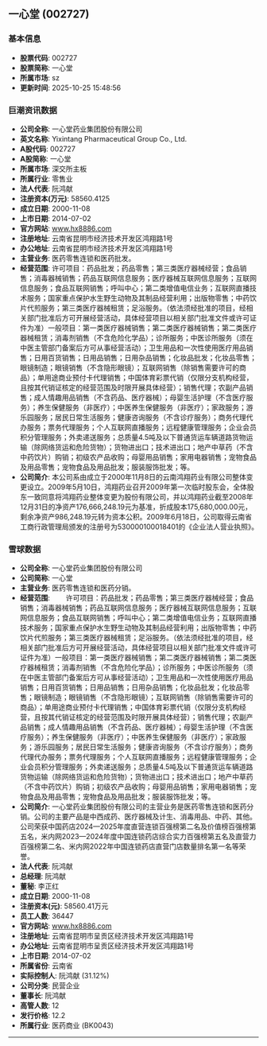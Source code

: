 ## 一心堂 (002727)

### 基本信息

- **股票代码**: 002727
- **股票简称**: 一心堂
- **所属市场**: sz
- **更新时间**: 2025-10-25 15:48:56

### 巨潮资讯数据

- **公司全称**: 一心堂药业集团股份有限公司
- **英文名称**: Yixintang Pharmaceutical Group Co., Ltd.
- **A股代码**: 002727
- **A股简称**: 一心堂
- **所属市场**: 深交所主板
- **所属行业**: 零售业
- **法人代表**: 阮鸿献
- **注册资本(万元)**: 58560.4125
- **成立日期**: 2000-11-08
- **上市日期**: 2014-07-02
- **官方网站**: www.hx8886.com
- **注册地址**: 云南省昆明市经济技术开发区鸿翔路1号
- **办公地址**: 云南省昆明市经济技术开发区鸿翔路1号
- **主营业务**: 医药零售连锁和医药批发。
- **经营范围**: 许可项目：药品批发；药品零售；第三类医疗器械经营；食品销售；消毒器械销售；药品互联网信息服务；医疗器械互联网信息服务；互联网信息服务；食品互联网销售；呼叫中心；第二类增值电信业务；互联网直播技术服务；国家重点保护水生野生动物及其制品经营利用；出版物零售；中药饮片代煎服务；第三类医疗器械租赁；足浴服务。（依法须经批准的项目，经相关部门批准后方可开展经营活动，具体经营项目以相关部门批准文件或许可证件为准）一般项目：第一类医疗器械销售；第二类医疗器械销售；第二类医疗器械租赁；消毒剂销售（不含危险化学品）；诊所服务；中医诊所服务（须在中医主管部门备案后方可从事经营活动）；卫生用品和一次性使用医疗用品销售；日用百货销售；日用品销售；日用杂品销售；化妆品批发；化妆品零售；眼镜制造；眼镜销售（不含隐形眼镜）；互联网销售（除销售需要许可的商品）；单用途商业预付卡代理销售；中国体育彩票代销（仅限分支机构经营，且按其代销证核定的经营范围及时限开展具体经营）；销售代理；农副产品销售；成人情趣用品销售（不含药品、医疗器械）；母婴生活护理（不含医疗服务）；养生保健服务（非医疗）；中医养生保健服务（非医疗）；家政服务；游乐园服务；居民日常生活服务；健康咨询服务（不含诊疗服务）；商务代理代办服务；票务代理服务；个人互联网直播服务；远程健康管理服务；企业会员积分管理服务；外卖递送服务；总质量4.5吨及以下普通货运车辆道路货物运输（除网络货运和危险货物）；货物进出口；技术进出口；地产中草药（不含中药饮片）购销；初级农产品收购；母婴用品销售；家用电器销售；宠物食品及用品零售；宠物食品及用品批发；服装服饰批发；等。
- **公司简介**: 本公司系由成立于2000年11月8日的云南鸿翔药业有限公司整体变更设立。2009年5月10日，鸿翔药业召开2009年第一次临时股东会，全体股东一致同意将鸿翔药业整体变更为股份有限公司，并以鸿翔药业截至2008年12月31日的净资产176,666,248.19元为基准，折成股本175,680,000.00元，剩余净资产986,248.19元转为资本公积。2009年6月18日，公司取得云南省工商行政管理局颁发的注册号为530000100018401的《企业法人营业执照》。

### 雪球数据

- **公司全称**: 一心堂药业集团股份有限公司
- **公司简称**: 一心堂
- **主营业务**: 医药零售连锁和医药分销。
- **经营范围**: 　　许可项目：药品批发；药品零售；第三类医疗器械经营；食品销售；消毒器械销售；药品互联网信息服务；医疗器械互联网信息服务；互联网信息服务；食品互联网销售；呼叫中心；第二类增值电信业务；互联网直播技术服务；国家重点保护水生野生动物及其制品经营利用；出版物零售；中药饮片代煎服务；第三类医疗器械租赁；足浴服务。（依法须经批准的项目，经相关部门批准后方可开展经营活动，具体经营项目以相关部门批准文件或许可证件为准）一般项目：第一类医疗器械销售；第二类医疗器械销售；第二类医疗器械租赁；消毒剂销售（不含危险化学品）；诊所服务；中医诊所服务（须在中医主管部门备案后方可从事经营活动）；卫生用品和一次性使用医疗用品销售；日用百货销售；日用品销售；日用杂品销售；化妆品批发；化妆品零售；眼镜制造；眼镜销售（不含隐形眼镜）；互联网销售（除销售需要许可的商品）；单用途商业预付卡代理销售；中国体育彩票代销（仅限分支机构经营，且按其代销证核定的经营范围及时限开展具体经营）；销售代理；农副产品销售；成人情趣用品销售（不含药品、医疗器械）；母婴生活护理（不含医疗服务）；养生保健服务（非医疗）；中医养生保健服务（非医疗）；家政服务；游乐园服务；居民日常生活服务；健康咨询服务（不含诊疗服务）；商务代理代办服务；票务代理服务；个人互联网直播服务；远程健康管理服务；企业会员积分管理服务；外卖递送服务；总质量4.5吨及以下普通货运车辆道路货物运输（除网络货运和危险货物）；货物进出口；技术进出口；地产中草药（不含中药饮片）购销；初级农产品收购；母婴用品销售；家用电器销售；宠物食品及用品零售；宠物食品及用品批发；服装服饰批发；等。
- **公司简介**: 一心堂药业集团股份有限公司的主营业务是医药零售连锁和医药分销。公司的主要产品是中西成药、医疗器械及计生、消毒用品、中药、其他。公司荣获中国药店2024—2025年度直营连锁百强榜第二名及价值榜百强榜第五名，米内网2023—2024年度中国连锁药店综合实力百强榜第五名及直营力百强榜第二名、米内网2022年中国连锁药店直营门店数量排名第一名等荣誉。
- **法人代表**: 阮鸿献
- **总经理**: 阮鸿献
- **董秘**: 李正红
- **成立日期**: 2000-11-08
- **注册资本(元)**: 58560.41万元
- **员工人数**: 36447
- **官方网站**: www.hx8886.com
- **注册地址**: 云南省昆明市呈贡区经济技术开发区鸿翔路1号
- **办公地址**: 云南省昆明市呈贡区经济技术开发区鸿翔路1号
- **上市日期**: 2014-07-02
- **所属省份**: 云南省
- **实际控制人**: 阮鸿献 (31.12%)
- **公司分类**: 民营企业
- **董事长**: 阮鸿献
- **高管人数**: 12
- **发行价格**: 12.2
- **所属行业**: 医药商业 (BK0043)

---